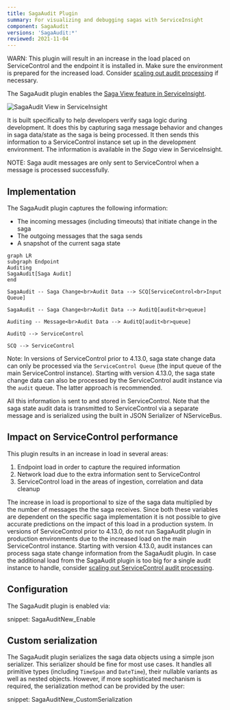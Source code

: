 ```yaml
---
title: SagaAudit Plugin
summary: For visualizing and debugging sagas with ServiceInsight
component: SagaAudit
versions: 'SagaAudit:*'
reviewed: 2021-11-04
---
```


WARN: This plugin will result in an increase in the load placed on ServiceControl and the endpoint it is installed in. Make sure the environment is prepared for the increased load. Consider [scaling out audit processing](/servicecontrol/servicecontrol-instances/distributed-instances.md) if necessary.

The SagaAudit plugin enables the [Saga View feature in ServiceInsight](/serviceinsight/#the-saga-view). 

![SagaAudit View in ServiceInsight](saga-audit-screenshot.png)

It is built specifically to help developers verify saga logic during development. It does this by capturing saga message behavior and changes in saga data/state as the saga is being processed. It then sends this information to a ServiceControl instance set up in the development environment. The information is available in the *Saga* view in ServiceInsight.


NOTE: Saga audit messages are only sent to ServiceControl when a message is processed successfully.


## Implementation

The SagaAudit plugin captures the following information:

 * The incoming messages (including timeouts) that initiate change in the saga
 * The outgoing messages that the saga sends
 * A snapshot of the current saga state

```mermaid
graph LR
subgraph Endpoint
Auditing
SagaAudit[Saga Audit]
end
	
SagaAudit -- Saga Change<br>Audit Data --> SCQ[ServiceControl<br>Input Queue]

SagaAudit -- Saga Change<br>Audit Data --> AuditQ[audit<br>queue]
	
Auditing -- Message<br>Audit Data --> AuditQ[audit<br>queue]

AuditQ --> ServiceControl
	
SCQ --> ServiceControl
```

Note: In versions of ServiceControl prior to 4.13.0, saga state change data can only be processed via the `ServiceControl Queue` (the input queue of the main ServiceControl instance). Starting with version 4.13.0, the saga state change data can also be processed by the ServiceControl audit instance via the `audit` queue. The latter approach is recommended.

All this information is sent to and stored in ServiceControl. Note that the saga state audit data is transmitted to ServiceControl via a separate message and is serialized using the built in JSON Serializer of NServiceBus.


## Impact on ServiceControl performance

This plugin results in an increase in load in several areas:

 1. Endpoint load in order to capture the required information
 1. Network load due to the extra information sent to ServiceControl
 1. ServiceControl load in the areas of ingestion, correlation and data cleanup

The increase in load is proportional to size of the saga data multiplied by the number of messages the the saga receives. Since both these variables are dependent on the specific saga implementation it is not possible to give accurate predictions on the impact of this load in a production system. In versions of ServiceControl prior to 4.13.0, do not run SagaAudit plugin in production environments due to the increased load on the main ServiceControl instance. Starting with version 4.13.0, audit instances can process saga state change information from the SagaAudit plugin. In case the additional load from the SagaAudit plugin is too big for a single audit instance to handle, consider [scaling out ServiceControl audit processing](/servicecontrol/servicecontrol-instances/distributed-instances.md).

## Configuration

The SagaAudit plugin is enabled via:

snippet: SagaAuditNew_Enable


## Custom serialization

The SagaAudit plugin serializes the saga data objects using a simple json serializer. This serializer should be fine for most use cases. It handles all primitive types (including `TimeSpan` and `DateTime`), their nullable variants as well as nested objects. However, if more sophisticated mechanism is required, the serialization method can be provided by the user:

snippet: SagaAuditNew_CustomSerialization
